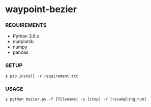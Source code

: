 # waypoint-bezier

### REQUIREMENTS
- Python 3.6.x
- matplotlib
- numpy
- pandas

### SETUP

```
$ pip install -r requirement.txt
```

### USAGE
```
$ python bezier.py -f [filename] -s [step] -r [resampling_num]
```